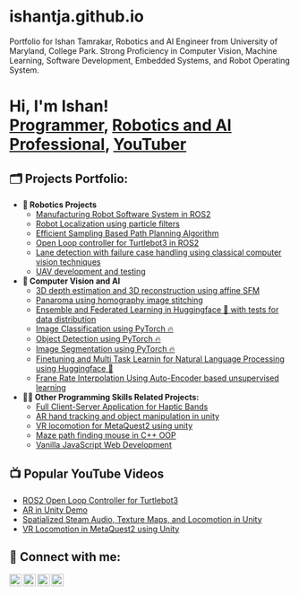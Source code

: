 # ishantja.github.io
Portfolio for Ishan Tamrakar, Robotics and AI Engineer from University of Maryland, College Park. Strong Proficiency in Computer Vision, Machine Learning, Software Development, Embedded Systems, and Robot Operating System. 

<h1>Hi, I'm Ishan! <br/><a href="https://github.com/ishantja">Programmer</a>, <a href="https://www.linkedin.com/in/ishantamrakar/">Robotics and AI Professional</a>, <a href="https://www.youtube.com/@ishantamrakar">YouTuber</a></h1>

<h2>🗂️ Projects Portfolio:</h2>

- <b>🦾 Robotics Projects</b>
  - [Manufacturing Robot Software System in ROS2](https://github.com/ishantja/Image-Human-Segmentation-Pytorch)
  - [Robot Localization using particle filters](https://github.com/ishantja/Image-Human-Segmentation-Pytorch)
  - [Efficient Sampling Based Path Planning Algorithm](https://github.com/ishantja/Image-Human-Segmentation-Pytorch)
  - [Open Loop controller for Turtlebot3 in ROS2](https://github.com/ishantja/Image-Human-Segmentation-Pytorch)
  - [Lane detection with failure case handling using classical computer vision techniques](https://github.com/ishantja/Image-Human-Segmentation-Pytorch)
  - [UAV development and testing](https://github.com/ishantja/Image-Human-Segmentation-Pytorch)
- <b>🤖 Computer Vision and AI</b>
  - [3D depth estimation and 3D reconstruction using affine SFM](https://github.com/ishantja/Image-Human-Segmentation-Pytorch)
  - [Panaroma using homography image stitching](https://github.com/ishantja/Image-Human-Segmentation-Pytorch)
  - [Ensemble and Federated Learning in Huggingface 🤗 with tests for data distribution](https://github.com/ishantja/Image-Human-Segmentation-Pytorch)
  - [Image Classification using PyTorch 🔥](https://github.com/ishantja/Image-Human-Segmentation-Pytorch)
  - [Object Detection using PyTorch 🔥](https://github.com/ishantja/Image-Human-Segmentation-Pytorch)
  - [Image Segmentation using PyTorch 🔥](https://github.com/ishantja/Image-Human-Segmentation-Pytorch)
  - [Finetuning and Multi Task Learnin for Natural Language Processing using Huggingface 🤗](https://github.com/ishantja/Image-Human-Segmentation-Pytorch)
  - [Frane Rate Interpolation Using Auto-Encoder based unsupervised learning](https://github.com/ishantja/Image-Human-Segmentation-Pytorch)
- <b>👨‍💻 Other Programming Skills Related Projects:</b>
  - [Full Client-Server Application for Haptic Bands](https://github.com/ishantja/Image-Human-Segmentation-Pytorch)
  - [AR hand tracking and object manipulation in unity](https://github.com/ishantja/Image-Human-Segmentation-Pytorch)
  - [VR locomotion for MetaQuest2 using unity](https://github.com/ishantja/Image-Human-Segmentation-Pytorch)
  - [Maze path finding mouse in C++ OOP](https://github.com/ishantja/Image-Human-Segmentation-Pytorch)
  - [Vanilla JavaScript Web Development](https://github.com/ishantja/Image-Human-Segmentation-Pytorch)

<h2>📺 Popular YouTube Videos</h2>

- [ROS2 Open Loop Controller for Turtlebot3](https://www.youtube.com/watch?v=vYdHw4JdlDA&t=213s)
- [AR in Unity Demo](https://www.youtube.com/watch?v=WJY_CME71ao&t=29s)
- [Spatialized Steam Audio, Texture Maps, and Locomotion in Unity](https://www.youtube.com/watch?v=o4A0575CVps)
- [VR Locomotion in MetaQuest2 using Unity](https://www.youtube.com/watch?v=FozjemnP6lk)

<h2> 🤳 Connect with me:</h2>

[<img align="left" alt="IshanTamrakar | YouTube" width="22px" src="https://cdn.jsdelivr.net/npm/simple-icons@v3/icons/youtube.svg" />][youtube]
[<img align="left" alt="IshanTamrakar | Twitter" width="22px" src="https://cdn.jsdelivr.net/npm/simple-icons@v3/icons/twitter.svg" />][twitter]
[<img align="left" alt="IshanTamrakar | LinkedIn" width="22px" src="https://cdn.jsdelivr.net/npm/simple-icons@v3/icons/linkedin.svg" />][linkedin]
[<img align="left" alt="IshanTamrakar | Instagram" width="22px" src="https://cdn.jsdelivr.net/npm/simple-icons@v3/icons/instagram.svg" />][instagram]

[twitter]: https://twitter.com/ishantjr
[youtube]: https://www.youtube.com/@ishantamrakar
[instagram]: https://www.instagram.com/ishantja
[linkedin]: https://linkedin.com/in/ishantamrakar

<!--
**joshmadakor1/joshmadakor1** is a ✨ _special_ ✨ repository because its `README.md` (this file) appears on your GitHub profile.

Here are some ideas to get you started:

- 🔭 I’m currently working on a hBand software that can control multiple haptic bands put on a musical ensemble to send tailored haptic feedback as a part of a vAIolin Aritficial Intelligence project
- 🌱 I’m currently learning about new and exciting robotics and machine learning developments with the advent of GPT models
- 👯 I’m looking to collaborate on ROS2 Perception projects that utilize cutting edge algorithms in machine learning to make intelligent robots
- 🤔 I’m looking for help with software and hardware development of AI systems
- 💬 Ask me about my hobbies beside programming. (There are many)
- 📫 How to reach me: email: itamraka@umd.edu
- 😄 Pronouns: He/him
- ⚡ Fun fact: I have hiked the evevation of Mt. Everest 10x
-->
